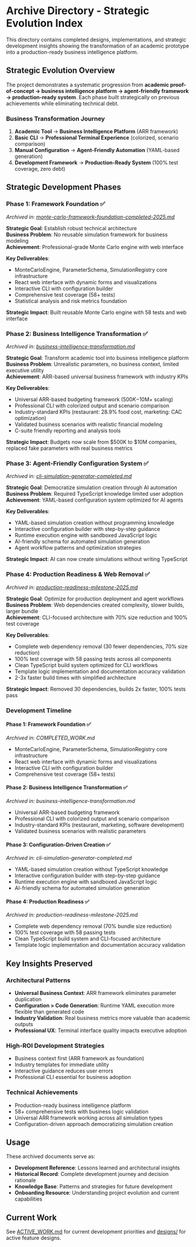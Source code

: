 # Archive Directory - Strategic Evolution Index

This directory contains completed designs, implementations, and strategic development insights showing the transformation of an academic prototype into a production-ready business intelligence platform.

## Strategic Evolution Overview

The project demonstrates a systematic progression from **academic proof-of-concept → business intelligence platform → agent-friendly framework → production-ready system**. Each phase built strategically on previous achievements while eliminating technical debt.

### Business Transformation Journey
1. **Academic Tool** → **Business Intelligence Platform** (ARR framework)
2. **Basic CLI** → **Professional Terminal Experience** (colorized, scenario comparison)
3. **Manual Configuration** → **Agent-Friendly Automation** (YAML-based generation)
4. **Development Framework** → **Production-Ready System** (100% test coverage, zero debt)

## Strategic Development Phases

### Phase 1: Framework Foundation ✅
*Archived in: [monte-carlo-framework-foundation-completed-2025.md](monte-carlo-framework-foundation-completed-2025.md)*

**Strategic Goal**: Establish robust technical architecture  
**Business Problem**: No reusable simulation framework for business modeling  
**Achievement**: Professional-grade Monte Carlo engine with web interface

**Key Deliverables**:
- MonteCarloEngine, ParameterSchema, SimulationRegistry core infrastructure
- React web interface with dynamic forms and visualizations  
- Interactive CLI with configuration builder
- Comprehensive test coverage (58+ tests)
- Statistical analysis and risk metrics foundation

**Strategic Impact**: Built reusable Monte Carlo engine with 58 tests and web interface

### Phase 2: Business Intelligence Transformation ✅  
*Archived in: [business-intelligence-transformation.md](business-intelligence-transformation.md)*

**Strategic Goal**: Transform academic tool into business intelligence platform  
**Business Problem**: Unrealistic parameters, no business context, limited executive utility  
**Achievement**: ARR-based universal business framework with industry KPIs

**Key Deliverables**:
- Universal ARR-based budgeting framework ($500K-$10M+ scaling)
- Professional CLI with colorized output and scenario comparison
- Industry-standard KPIs (restaurant: 28.9% food cost, marketing: CAC optimization)
- Validated business scenarios with realistic financial modeling
- C-suite friendly reporting and analysis tools

**Strategic Impact**: Budgets now scale from $500K to $10M companies, replaced fake parameters with real business metrics

### Phase 3: Agent-Friendly Configuration System ✅
*Archived in: [cli-simulation-generator-completed.md](cli-simulation-generator-completed.md)*

**Strategic Goal**: Democratize simulation creation through AI automation  
**Business Problem**: Required TypeScript knowledge limited user adoption  
**Achievement**: YAML-based configuration system optimized for AI agents

**Key Deliverables**:
- YAML-based simulation creation without programming knowledge
- Interactive configuration builder with step-by-step guidance
- Runtime execution engine with sandboxed JavaScript logic  
- AI-friendly schema for automated simulation generation
- Agent workflow patterns and optimization strategies

**Strategic Impact**: AI can now create simulations without writing TypeScript

### Phase 4: Production Readiness & Web Removal ✅
*Archived in: [production-readiness-milestone-2025.md](production-readiness-milestone-2025.md)*

**Strategic Goal**: Optimize for production deployment and agent workflows  
**Business Problem**: Web dependencies created complexity, slower builds, larger bundle  
**Achievement**: CLI-focused architecture with 70% size reduction and 100% test coverage

**Key Deliverables**:
- Complete web dependency removal (30 fewer dependencies, 70% size reduction)
- 100% test coverage with 58 passing tests across all components
- Clean TypeScript build system optimized for CLI workflows
- Template logic implementation and documentation accuracy validation
- 2-3x faster build times with simplified architecture

**Strategic Impact**: Removed 30 dependencies, builds 2x faster, 100% tests pass

### Development Timeline

#### Phase 1: Framework Foundation ✅
*Archived in: COMPLETED_WORK.md*
- MonteCarloEngine, ParameterSchema, SimulationRegistry core infrastructure
- React web interface with dynamic forms and visualizations
- Interactive CLI with configuration builder
- Comprehensive test coverage (58+ tests)

#### Phase 2: Business Intelligence Transformation ✅  
*Archived in: business-intelligence-transformation.md*
- Universal ARR-based budgeting framework
- Professional CLI with colorized output and scenario comparison
- Industry-standard KPIs (restaurant, marketing, software development)
- Validated business scenarios with realistic parameters

#### Phase 3: Configuration-Driven Creation ✅
*Archived in: cli-simulation-generator-completed.md*
- YAML-based simulation creation without TypeScript knowledge
- Interactive configuration builder with step-by-step guidance
- Runtime execution engine with sandboxed JavaScript logic
- AI-friendly schema for automated simulation generation

#### Phase 4: Production Readiness ✅
*Archived in: production-readiness-milestone-2025.md*
- Complete web dependency removal (70% bundle size reduction)
- 100% test coverage with 58 passing tests
- Clean TypeScript build system and CLI-focused architecture
- Template logic implementation and documentation accuracy validation

## Key Insights Preserved

### Architectural Patterns
- **Universal Business Context**: ARR framework eliminates parameter duplication
- **Configuration > Code Generation**: Runtime YAML execution more flexible than generated code
- **Industry Validation**: Real business metrics more valuable than academic outputs
- **Professional UX**: Terminal interface quality impacts executive adoption

### High-ROI Development Strategies
- Business context first (ARR framework as foundation)
- Industry templates for immediate utility
- Interactive guidance reduces user errors
- Professional CLI essential for business adoption

### Technical Achievements
- Production-ready business intelligence platform
- 58+ comprehensive tests with business logic validation
- Universal ARR framework working across all simulation types
- Configuration-driven approach democratizing simulation creation

## Usage

These archived documents serve as:
- **Development Reference**: Lessons learned and architectural insights
- **Historical Record**: Complete development journey and decision rationale
- **Knowledge Base**: Patterns and strategies for future development
- **Onboarding Resource**: Understanding project evolution and current capabilities

## Current Work

See [ACTIVE_WORK.md](../ACTIVE_WORK.md) for current development priorities and [designs/](../designs/) for active feature designs.